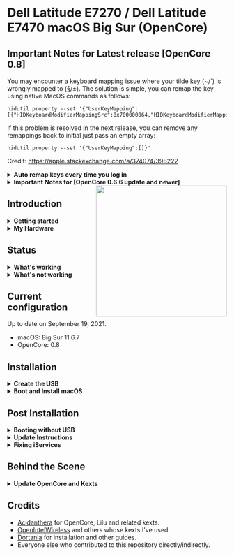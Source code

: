 
# Dell Latitude E7270 / Dell Latitude E7470 macOS Big Sur (OpenCore)

## Important Notes for Latest release [OpenCore 0.8]
You may encounter a keyboard mapping issue where your tilde key (~/`) is wrongly mapped to (§/±). The solution is simple, you can remap the key using native MacOS commands as follows:
```
hidutil property --set '{"UserKeyMapping":[{"HIDKeyboardModifierMappingSrc":0x700000064,"HIDKeyboardModifierMappingDst":0x700000035}]}'
```
If this problem is resolved in the next release, you can remove any remappings back to initial just pass an empty array:
```
hidutil property --set '{"UserKeyMapping":[]}'
```
Credit: https://apple.stackexchange.com/a/374074/398222
<details>
<summary>
<strong>Auto remap keys every time you log in</strong>
<br/>
</summary>

* Start Automator.app;
* Select "Application";
* Click "Show library" in the toolbar (if hidden);
* Add "Run shell script" (from the Actions/Utilities);
* Copy-and-paste the following script into the window:
```
hidutil property --set '{"UserKeyMapping":[{"HIDKeyboardModifierMappingSrc":0x700000064,"HIDKeyboardModifierMappingDst":0x700000035}]}'
```
* Test it;
* Save it somewhere: a file called your_name.app will be created);
* Depending your MacOSX version:
    * Old versions: Go to System Preferences → Accounts → Login items, or
    * New version: Go to System Preferences → Users and Groups → Login items (top right);
* Add this newly-created app;

Credit: https://superuser.com/a/465506/1046656
</details>
<details>
<summary>
<strong>Important Notes for [OpenCore 0.6.6 update and newer]</strong>
<br/>
</summary>

* There are some changes that need to be followed to update to OpenCore 0.6.6 and newer from previous versions(OpenCore 0.6.5 and below)

* Please read [this Reddit Post](https://www.reddit.com/r/hackintosh/comments/lb2456/psa_opencore_066_will_require_you_to_jump_through/) and [this page](https://dortania.github.io/OpenCore-Post-Install/multiboot/bootstrap.html#updating-bootstrap-in-0-6-6) from Dortania guide before proceeding.

</details>

<img align="right" src="https://imgur.com/25u1lIk.jpg" width="300">

## Introduction

<details>  
<summary><strong>Getting started</strong></summary>
</br>

**Meet the bootloader:**

- [Why OpenCore?](https://dortania.github.io/OpenCore-Install-Guide/why-oc.html)
- [Dortania's website](https://dortania.github.io)

**Recommended tools:**

- Plist editor: [ProperTree](https://github.com/corpnewt/ProperTree)
- EFI Partition Mounting Script: [MountEFI](https://github.com/corpnewt/MountEFI)

</details>

<details>  
<summary><strong>My Hardware</strong></summary>
</br>

| Model              | Dell Latitude E7270 / E7470                        |
|:-------------------|:---------------------------------------------------|
| Processor          | Intel Core i7-6600U                                |
| Graphics           | Integrated Intel HD Graphics 520                   |
| Memory             | 12GB 2133MHz DDR4 SODIMM                           |
| Display            | 14" WQHD (2560x1440) with ELAN Touchscreen         |
| Storage            | Micron 512GB M.2 SATA SSD                          |
| WLAN + Bluetooth   | Intel Dual Band Wireless-AC 8260                   |
| Camera             | 1920x1080 FHD Webcam                               |
| Fingerprint Reader | No                                                 |
| Soundcard          | Realtek ALC293                                     |
| Keyboard           | Backlit Keyboard                                   |
| Trackpad           | ALPS Touchpad                                      |
| SMBIOS             | MacBookPro13,1 (2016)                              |

</details>

## Status

<details>  
<summary><strong>What's working</strong></summary>
</br>

- [x] Intel HD 520 Graphics `incuding graphics acceleration`
- [x] All USB ports
- [x] Internal camera
- [x] WiFi using [AirportItlwm](https://github.com/OpenIntelWireless/itlwm)
- [x] Bluetooth using [IntelBluetoothFirmware and IntelBluetoothInjector](https://github.com/OpenIntelWireless/IntelBluetoothFirmware)
- [x] Shutdown/ Reboot/ Sleep/ Wake
- [x] Speakers and headphones jack
- [x] Intel Gigabit Ethernet
- [x] iMessage, FaceTime, App Store
- [x] miniDP and HDMI with digital audio passthrough(If you experience cursor lags, try turning on and off one of the displays.)
- [x] Keyboard and Trackpad(two finger vertical swipes)
- [x] DRM(Works with Google Chrome. Tested with Prime Video and Netflix.)
- [x] SD Card Reader using [Sinetek-rtsx](https://github.com/cholonam/Sinetek-rtsx)

</details>

<details>  
<summary><strong>What's not working</strong></summary>
</br>

- [ ] Multitouch gestures for ALPS touchpad.([#1](https://github.com/adityabakare/macOS-Dell-Latitude-E7470/issues/1))

</details>

## Current configuration

Up to date on September 19, 2021.
- macOS: Big Sur 11.6.7
- OpenCore: 0.8

## Installation

<details>
<summary><strong>Create the USB</strong></summary>
</br>

Follow the [guide on the OpenCore documentation](https://dortania.github.io/OpenCore-Install-Guide/installer-guide/) to create a USB for installation. Choose the operating system you use to create the USB and proceed with the guide. At the end of the Create USB section, OpenCore will ask us to do additional configurations. We don't need to do any of that because the `EFI` folder in this repository provides all necessary configurations we need for installation on Dell Latitude E7470.
</details>

<details>
<summary><strong>Boot and Install macOS</strong></summary>
</br>

- Plug in the USB we created to your Dell computer
- Press the Power button to turn on our computer (if you used the Dell to create the USB, shutdown the computer first)
- Wait and we will see the Apple icon on a black screen with a progress bar at the bottom
- Then, we will see a menu with four options. Make sure select `Disk Utility` to partition your disk appropriately and format the partition for installing macOS into `APFS`. If you are dual booting with other operating systems, an easier way would be to partition the drive beforehand as some formats like NTFS are readonly on macOS.
- Follow the installation steps and configure the preferences to your liking
- Log in to macOS and enjoy

</details>

## Post Installation

<details>
<summary><strong>Booting without USB</strong></summary>
</br>

You need to plug in the installation USB created previously everytime you start macOS after shutdown. If you want to boot without the USB, follow [this guide by OpenCore](https://dortania.github.io/OpenCore-Post-Install/universal/oc2hdd.html#grabbing-opencore-off-the-usb).

</details>

<details>
<summary><strong>Update Instructions</strong></summary>
</br>

- To Update to Big Sur from Catalina, just replace the previous Catalina EFI(only if you're using it from my repo) with this one and update normally.

- To update from an older version of EFI to the current one, download this repository and replace your EFI folder with this one. Make sure you use your own SMBIOS, the included one is only for reference.

- After update, you can check your current OpenCore version by typing the following line in the Terminal:
```
nvram 4D1FDA02-38C7-4A6A-9CC6-4BCCA8B30102:opencore-version
```
You may see a line printed as follows:
```
4D1FDA02-38C7-4A6A-9CC6-4BCCA8B30102:opencore-version	REL-074-2021-09-19
```
where `REL` means a RELEASE version of OC, `074` means version 0.7.4, and `2021-09-19` is the date of the release.

</details>

<details>
<summary><strong>Fixing iServices</strong></summary>
</br>

- In order to get Apple Services like App Store working, you need to generate your own SMBIOS(The included one is only for reference).

- For more information on how to do that, visit the [Dortania Guide](https://dortania.github.io/OpenCore-Post-Install/universal/iservices.html#generate-a-new-serial).

</details>

## Behind the Scene

<details>
<summary><strong>Update OpenCore and Kexts</strong></summary>
</br>

Follow [this guide](https://www.insanelymac.com/forum/topic/347035-guide-updating-and-maintaining-opencore-new-method/) to automatically update OpenCore and all kexts to the latest version.

### Important Note
> Do NOT upgrade the `IntelBluetoothFirmware.kext` and `IntelBluetoothInjector.kext`. The newest version does NOT work on Latitude E7470.

I clipped the relevant parts of the guide here for reference:
Thanks to OCAT, updating and maintaining OpenCore basically boils the update process down to 3 major steps: Synchronizing the config.plist, Updating OpenCore and Drivers, Updating Kexts and Resources. That's it.

 

### I. Preparation, Tools and Cautionary Measures:

Terminal - To find out which version of OpenCore you are currently using, enter: nvram 4D1FDA02-38C7-4A6A-9CC6-4BCCA8B30102:opencore-version

* [ProperTree](https://github.com/corpnewt/ProperTree) and a plist Editor. I use a combination of ProperTree for creating snapshots of and PlistEditPro for editing the config.plist. There's also the free open-source, cross-platform [PlistEDPlus](https://github.com/ic005k/PlistEDPlus)
* [Kext Updater](https://www.sl-soft.de/kext-updater/) - One of the must-have tools for maintaining your EFI Folder. It can mount the ESP Partition, download OpenCore, Clover, Drivers, Kexts and NVIDIA Webdrivers. It also has useful Tools integrated, like creating backups of your EFI Folder, Rebuild Kext Cache, Disable Gatekeeper, compare and validate config plists and calculate ScanPolicy. It is a tremendous time saver for maintaining your EFI Folder. For Kext Updater to work properly you need to disable SIP.
* [OCAT (OpenCore Auxiliary Tools)](https://github.com/ic005k/QtOpenCoreConfig/releases) ­- Tool for editing and updating OpenCore files, Drivers and the config.plist. Its best feature is that it automatically updates any outdated config.plist to the latest structure and feature-set without changing your settings: like adding, renaming, removing or relocating entries. So no more manual editing of the config structure is required to bring it up to date, which was a tremendous p.i.t.a before.

CAUTION: When updating from version ≤ 0.6.5, disabling Bootstrap is mandatory prior to updating OpenCore, to avoid issues. Disable `BootProtect` (set it to None), reboot, reset NVRAM and then update OpenCore. More details here. My suggestion: don't use Bootstrap unless you really have to (for example, if you have Windows and macOS installed on the same disk, like Laptops often do).

CAUTION: If you are running  macOS older than Big Sur, you need to change the following values, otherwise you won't see your macOS Disk(s) in BootPicker, since the APFS Driver will not be loaded:

UEFI > APFS > MinDate: set it to -1

UEFI > APFS > MinVersion: set it to -1

### II. Update Example: Updating your system's EFI Folder

Updating your system's EFI folder basically works the same as updating a downloaded EFI folder. The only difference is that we store a backup to a USB stick and perform the actual update directly on the mounted ESP. There are less steps to perform overall and the workflow in Kext Updater differs slightly. IMPORTANT: Before you do anything, Backup your working EFI Folder to a FAT32 formatted USB Stick as a fallback to boot from if the system won't boot after updating OpenCore.

1. Updating OpenCore, Drivers and config.plist with OCAT

Run OCAT and check for program updates if you haven't already (globe icon)!
Mount ESP (Hard Disk Icon)
BACKUP YOUR CURRENT EFI FOLDER ON A FAT32 FORMATTED USB STICK!
Open the config.plist
Next, hit "Save" (the Floppy Icon). This will automatically update the config.plist to the latest form with the latest feature-set.
Click "Synchronize OC main program" (aka the Recycle Button). This will update OpenCore and the Drivers present in your EFI.

2. Gathering latest Kexts and Resources using Kext Updater

Click on "Check" to download the latest kexts for your EFI. They will be stored in Desktop > Kext-Updates by default
Next, click on "Bootloader"
From the Drop-down menu, select "OpenCore".
Another drop-down menu called "Please select" appears next to it. Select "OcBinaryData" and hit "Download"
The Kext Updates Folder on your Desktop now contains the latest Kexts and Resources
Copy and replace only present outdated Kext files in the downloaded EFI > OC > Kexts Folder
Copy and replace the Resources Folder in the downloaded EFI > OC > Resources (ideally, update HfsPlus.efi as well if you use it - it's in the "Drivers" Folder of "OcBinaryData)
Basically, OpenCore, the Config, Drivers, Kexts and Resources are up to Date now. On to validating the config...

3. Validate and Test

Open the config again in OCAT and click on the green check mark icon to validate it. Everything should be fine. If it is not, compare your config.plist with the sample.plist in included in the OpenCore Package to fix the errors mentioned in the log.
Fix Errors if there any. Once they are fixed, save the config and reboot.

DONE! Congratulations you successfully updated your OpenCore EFI to the latest version!

</details>

## Credits

- [Acidanthera](https://github.com/acidanthera) for OpenCore, Lilu and related kexts.
- [OpenIntelWireless](https://github.com/OpenIntelWireless) and others whose kexts I've used.
- [Dortania](https://dortania.github.io) for installation and other guides.
- Everyone else who contributed to this repository directly/indirectly.

